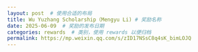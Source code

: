 ```yaml
---
layout: post  # 使用合适的布局
title: Wu Yuzhang Scholarship（Mengyu Li) # 奖励名称
date: 2025-06-09  # 奖励的发布日期
categories: rewards  # 类别，使用 rewards 以便归档
permalink: https://mp.weixin.qq.com/s/zID17NSsC8q4sK_bimLOJQ
---
```




